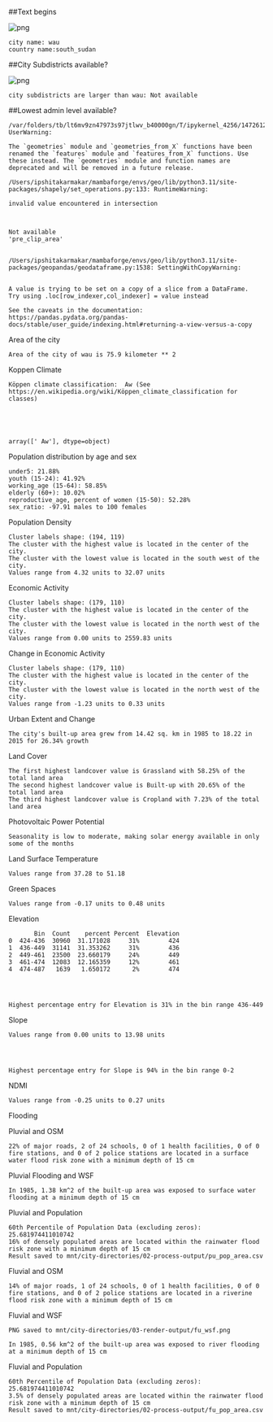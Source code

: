 ##Text begins

![png](output_4_0.png)

    city name: wau
    country name:south_sudan

##City Subdistricts available?

![png](output_6_0.png)

    city subdistricts are larger than wau: Not available

##Lowest admin level available?

    /var/folders/tb/lt6mv9zn47973s97jtlwv_b40000gn/T/ipykernel_4256/1472612019.py:16: UserWarning:

    The `geometries` module and `geometries_from_X` functions have been renamed the `features` module and `features_from_X` functions. Use these instead. The `geometries` module and function names are deprecated and will be removed in a future release.

    /Users/ipshitakarmakar/mambaforge/envs/geo/lib/python3.11/site-packages/shapely/set_operations.py:133: RuntimeWarning:

    invalid value encountered in intersection



    Not available
    'pre_clip_area'


    /Users/ipshitakarmakar/mambaforge/envs/geo/lib/python3.11/site-packages/geopandas/geodataframe.py:1538: SettingWithCopyWarning:


    A value is trying to be set on a copy of a slice from a DataFrame.
    Try using .loc[row_indexer,col_indexer] = value instead

    See the caveats in the documentation: https://pandas.pydata.org/pandas-docs/stable/user_guide/indexing.html#returning-a-view-versus-a-copy

Area of the city

    Area of the city of wau is 75.9 kilometer ** 2

Koppen Climate

    Köppen climate classification:  Aw (See https://en.wikipedia.org/wiki/Köppen_climate_classification for classes)





    array([' Aw'], dtype=object)

Population distribution by age and sex

    under5: 21.88%
    youth (15-24): 41.92%
    working_age (15-64): 58.85%
    elderly (60+): 10.02%
    reproductive_age, percent of women (15-50): 52.28%
    sex_ratio: -97.91 males to 100 females

Population Density

    Cluster labels shape: (194, 119)
    The cluster with the highest value is located in the center of the city.
    The cluster with the lowest value is located in the south west of the city.
    Values range from 4.32 units to 32.07 units

Economic Activity

    Cluster labels shape: (179, 110)
    The cluster with the highest value is located in the center of the city.
    The cluster with the lowest value is located in the north west of the city.
    Values range from 0.00 units to 2559.83 units

Change in Economic Activity

    Cluster labels shape: (179, 110)
    The cluster with the highest value is located in the center of the city.
    The cluster with the lowest value is located in the north west of the city.
    Values range from -1.23 units to 0.33 units

Urban Extent and Change

    The city's built-up area grew from 14.42 sq. km in 1985 to 18.22 in 2015 for 26.34% growth

Land Cover

    The first highest landcover value is Grassland with 58.25% of the total land area
    The second highest landcover value is Built-up with 20.65% of the total land area
    The third highest landcover value is Cropland with 7.23% of the total land area

Photovoltaic Power Potential

    Seasonality is low to moderate, making solar energy available in only some of the months

Land Surface Temperature

    Values range from 37.28 to 51.18

Green Spaces

    Values range from -0.17 units to 0.48 units

Elevation

           Bin  Count    percent Percent  Elevation
    0  424-436  30960  31.171028     31%        424
    1  436-449  31141  31.353262     31%        436
    2  449-461  23500  23.660179     24%        449
    3  461-474  12083  12.165359     12%        461
    4  474-487   1639   1.650172      2%        474




    Highest percentage entry for Elevation is 31% in the bin range 436-449

Slope

    Values range from 0.00 units to 13.98 units




    Highest percentage entry for Slope is 94% in the bin range 0-2

NDMI

    Values range from -0.25 units to 0.27 units

Flooding

Pluvial and OSM

    22% of major roads, 2 of 24 schools, 0 of 1 health facilities, 0 of 0 fire stations, and 0 of 2 police stations are located in a surface water flood risk zone with a minimum depth of 15 cm

Pluvial Flooding and WSF

    In 1985, 1.38 km^2 of the built-up area was exposed to surface water flooding at a minimum depth of 15 cm

Pluvial and Population

    60th Percentile of Population Data (excluding zeros): 25.681974411010742
    16% of densely populated areas are located within the rainwater flood risk zone with a minimum depth of 15 cm
    Result saved to mnt/city-directories/02-process-output/pu_pop_area.csv

Fluvial and OSM

    14% of major roads, 1 of 24 schools, 0 of 1 health facilities, 0 of 0 fire stations, and 0 of 2 police stations are located in a riverine flood risk zone with a minimum depth of 15 cm

Fluvial and WSF

    PNG saved to mnt/city-directories/03-render-output/fu_wsf.png

    In 1985, 0.56 km^2 of the built-up area was exposed to river flooding at a minimum depth of 15 cm

Fluvial and Population

    60th Percentile of Population Data (excluding zeros): 25.681974411010742
    3.5% of densely populated areas are located within the rainwater flood risk zone with a minimum depth of 15 cm
    Result saved to mnt/city-directories/02-process-output/fu_pop_area.csv
